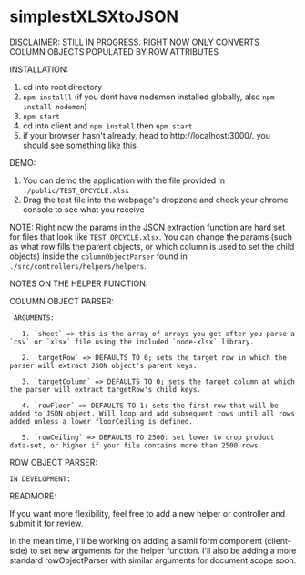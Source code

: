 # simplestXLSXtoJSON

DISCLAIMER:
  STILL IN PROGRESS. RIGHT NOW ONLY CONVERTS COLUMN OBJECTS POPULATED BY ROW ATTRIBUTES

INSTALLATION:
  1. cd into root directory
  2. `npm installl` (if you dont have nodemon installed globally, also `npm install nodemon`)
  3. `npm start`
  4. cd into client and `npm install` then `npm start`
  5. if your browser hasn't already, head to http://localhost:3000/. you should see something like this

DEMO:
  1. You can demo the application with the file provided in `./public/TEST_OPCYCLE.xlsx`
  2. Drag the test file into the webpage's dropzone and check your chrome console to see what you receive

NOTE:
  Right now the params in the JSON extraction function are hard set for files that look like `TEST_OPCYCLE.xlsx`. You can change the params (such as what row fills the parent objects, or which column is used to set the child objects) inside the `columnObjectParser` found in `./src/controllers/helpers/helpers`.

NOTES ON THE HELPER FUNCTION:

  COLUMN OBJECT PARSER:

     ARGUMENTS:

       1. `sheet` => this is the array of arrays you get after you parse a `csv` or `xlsx` file using the included `node-xlsx` library.

       2. `targetRow` => DEFAULTS TO 0; sets the target row in which the parser will extract JSON object's parent keys.

       3. `targetColumn` => DEFAULTS TO 0; sets the target column at which the parser will extract targetRow's child keys.

       4. `rowFloor` => DEFAULTS TO 1: sets the first row that will be added to JSON object. Will loop and add subsequent rows until all rows added unless a lower floorCeiling is defined.

       5. `rowCeiling` => DEFAULTS TO 2500: set lower to crop product data-set, or higher if your file contains more than 2500 rows.

 ROW OBJECT PARSER:

    IN DEVELOPMENT:

 READMORE:

  If you want more flexibility, feel free to add a new helper or controller and submit it for review.

  In the mean time, I'll be working on adding a samll form component (client-side) to set new arguments for the helper           function. I'll also be adding a more standard rowObjectParser with similar arguments for document scope soon.
